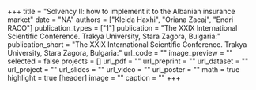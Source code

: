 +++
title = "Solvency II: how to implement it to the Albanian insurance market"
date = "NA"
authors = ["Kleida Haxhi", "Oriana Zacaj", "Endri RACO"]
publication_types = ["1"]
publication = "The XXIX International Scientific Conference.  Trakya University, Stara Zagora, Bulgaria:"
publication_short = "The XXIX International Scientific Conference.  Trakya University, Stara Zagora, Bulgaria:"
url_code = ""
image_preview = ""
selected = false
projects = []
url_pdf = ""
url_preprint = ""
url_dataset = ""
url_project = ""
url_slides = ""
url_video = ""
url_poster = ""
math = true
highlight = true
[header]
image = ""
caption = ""
+++
